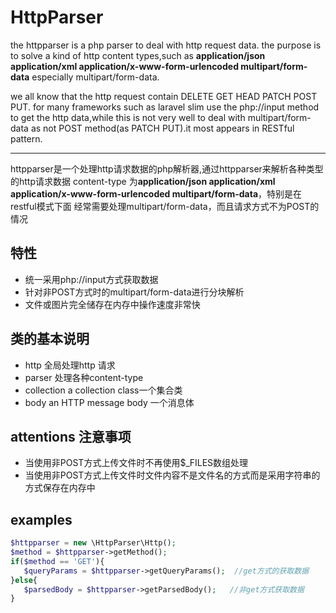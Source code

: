 HttpParser
====
 the httpparser is a php parser to deal with http request data.
the purpose is to solve a kind of http content types,such as **application/json application/xml 
application/x-www-form-urlencoded multipart/form-data** especially multipart/form-data.

 we all know that the http request contain  DELETE GET HEAD  PATCH POST PUT. for many frameworks such as laravel 
 slim use the php://input method to get the http data,while this is not very well to deal with multipart/form-data as not POST method(as PATCH PUT).it most appears in RESTful pattern.

-----
   httpparser是一个处理http请求数据的php解析器,通过httpparser来解析各种类型的http请求数据
content-type 为**application/json application/xml application/x-www-form-urlencoded multipart/form-data**，特别是在restful模式下面
经常需要处理multipart/form-data，而且请求方式不为POST的情况

##  特性
* 统一采用php://input方式获取数据
* 针对非POST方式时的multipart/form-data进行分块解析
* 文件或图片完全储存在内存中操作速度非常快

## 类的基本说明
* http 全局处理http 请求
* parser 处理各种content-type
* collection a collection class一个集合类
* body an HTTP message body 一个消息体

## attentions 注意事项
* 当使用非POST方式上传文件时不再使用$_FILES数组处理
* 当使用非POST方式上传文件时文件内容不是文件名的方式而是采用字符串的方式保存在内存中

## examples

```php
$httpparser = new \HttpParser\Http();
$method = $httpparser->getMethod();
if($method == 'GET'){
   $queryParams = $httpparser->getQueryParams();  //get方式的获取数据
}else{
   $parsedBody = $httpparser->getParsedBody();   //非get方式获取数据
}
```

 
